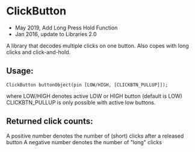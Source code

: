 ClickButton
===========
- May 2019, Add Long Press Hold Function
- Jan 2016, update to Libraries 2.0

A library that decodes multiple clicks on one button. Also copes with 
long clicks and click-and-hold. 
 
Usage:
-------

```
ClickButton buttonObject(pin [LOW/HIGH, [CLICKBTN_PULLUP]]);
```
 
where LOW/HIGH denotes active LOW or HIGH button (default is LOW) 
CLICKBTN_PULLUP is only possible with active low buttons. 
 
Returned click counts:
----------------------

   A positive number denotes the number of (short) clicks after a released button
   A negative number denotes the number of "long" clicks

